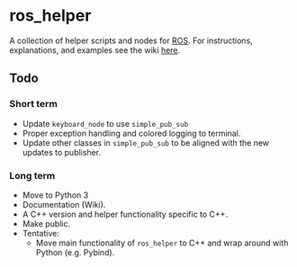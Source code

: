# ros_helper

A collection of helper scripts and nodes for [ROS](https://www.ros.org/). For instructions, explanations, and examples see the wiki [here](https://github.com/cmower/ros_helper/wiki). 

## Todo

### Short term 

* Update `keyboard_node` to use `simple_pub_sub`
* Proper exception handling and colored logging to terminal.
* Update other classes in `simple_pub_sub` to be aligned with the new updates to publisher.

### Long term

* Move to Python 3
* Documentation (Wiki).
* A C++ version and helper functionality specific to C++. 
* Make public.
* Tentative:
  * Move main functionality of `ros_helper` to C++ and wrap around with Python (e.g. Pybind).
